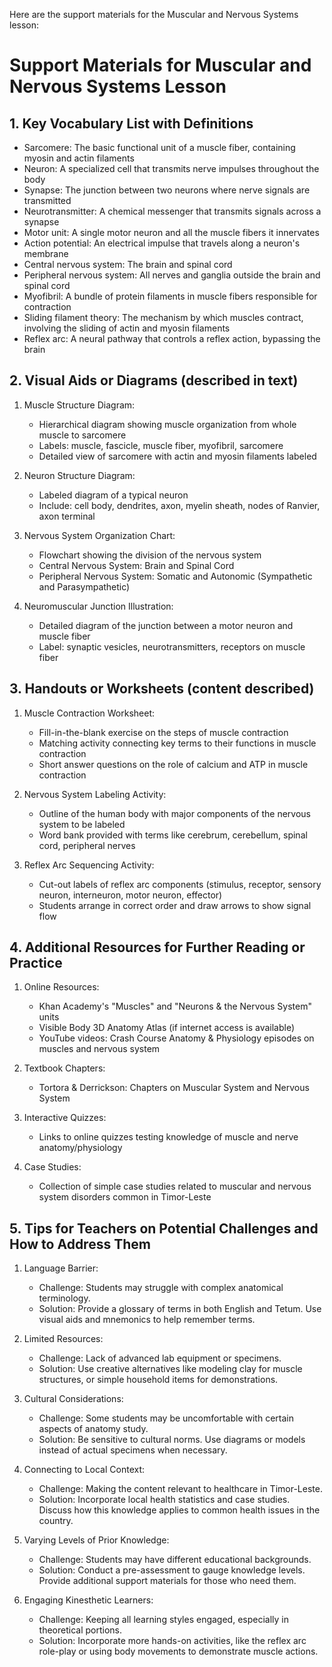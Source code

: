 Here are the support materials for the Muscular and Nervous Systems lesson:

# Support Materials for Muscular and Nervous Systems Lesson

## 1. Key Vocabulary List with Definitions

- Sarcomere: The basic functional unit of a muscle fiber, containing myosin and actin filaments
- Neuron: A specialized cell that transmits nerve impulses throughout the body
- Synapse: The junction between two neurons where nerve signals are transmitted
- Neurotransmitter: A chemical messenger that transmits signals across a synapse
- Motor unit: A single motor neuron and all the muscle fibers it innervates
- Action potential: An electrical impulse that travels along a neuron's membrane
- Central nervous system: The brain and spinal cord
- Peripheral nervous system: All nerves and ganglia outside the brain and spinal cord
- Myofibril: A bundle of protein filaments in muscle fibers responsible for contraction
- Sliding filament theory: The mechanism by which muscles contract, involving the sliding of actin and myosin filaments
- Reflex arc: A neural pathway that controls a reflex action, bypassing the brain

## 2. Visual Aids or Diagrams (described in text)

1. Muscle Structure Diagram:
   - Hierarchical diagram showing muscle organization from whole muscle to sarcomere
   - Labels: muscle, fascicle, muscle fiber, myofibril, sarcomere
   - Detailed view of sarcomere with actin and myosin filaments labeled

2. Neuron Structure Diagram:
   - Labeled diagram of a typical neuron
   - Include: cell body, dendrites, axon, myelin sheath, nodes of Ranvier, axon terminal

3. Nervous System Organization Chart:
   - Flowchart showing the division of the nervous system
   - Central Nervous System: Brain and Spinal Cord
   - Peripheral Nervous System: Somatic and Autonomic (Sympathetic and Parasympathetic)

4. Neuromuscular Junction Illustration:
   - Detailed diagram of the junction between a motor neuron and muscle fiber
   - Label: synaptic vesicles, neurotransmitters, receptors on muscle fiber

## 3. Handouts or Worksheets (content described)

1. Muscle Contraction Worksheet:
   - Fill-in-the-blank exercise on the steps of muscle contraction
   - Matching activity connecting key terms to their functions in muscle contraction
   - Short answer questions on the role of calcium and ATP in muscle contraction

2. Nervous System Labeling Activity:
   - Outline of the human body with major components of the nervous system to be labeled
   - Word bank provided with terms like cerebrum, cerebellum, spinal cord, peripheral nerves

3. Reflex Arc Sequencing Activity:
   - Cut-out labels of reflex arc components (stimulus, receptor, sensory neuron, interneuron, motor neuron, effector)
   - Students arrange in correct order and draw arrows to show signal flow

## 4. Additional Resources for Further Reading or Practice

1. Online Resources:
   - Khan Academy's "Muscles" and "Neurons & the Nervous System" units
   - Visible Body 3D Anatomy Atlas (if internet access is available)
   - YouTube videos: Crash Course Anatomy & Physiology episodes on muscles and nervous system

2. Textbook Chapters:
   - Tortora & Derrickson: Chapters on Muscular System and Nervous System

3. Interactive Quizzes:
   - Links to online quizzes testing knowledge of muscle and nerve anatomy/physiology

4. Case Studies:
   - Collection of simple case studies related to muscular and nervous system disorders common in Timor-Leste

## 5. Tips for Teachers on Potential Challenges and How to Address Them

1. Language Barrier:
   - Challenge: Students may struggle with complex anatomical terminology.
   - Solution: Provide a glossary of terms in both English and Tetum. Use visual aids and mnemonics to help remember terms.

2. Limited Resources:
   - Challenge: Lack of advanced lab equipment or specimens.
   - Solution: Use creative alternatives like modeling clay for muscle structures, or simple household items for demonstrations.

3. Cultural Considerations:
   - Challenge: Some students may be uncomfortable with certain aspects of anatomy study.
   - Solution: Be sensitive to cultural norms. Use diagrams or models instead of actual specimens when necessary.

4. Connecting to Local Context:
   - Challenge: Making the content relevant to healthcare in Timor-Leste.
   - Solution: Incorporate local health statistics and case studies. Discuss how this knowledge applies to common health issues in the country.

5. Varying Levels of Prior Knowledge:
   - Challenge: Students may have different educational backgrounds.
   - Solution: Conduct a pre-assessment to gauge knowledge levels. Provide additional support materials for those who need them.

6. Engaging Kinesthetic Learners:
   - Challenge: Keeping all learning styles engaged, especially in theoretical portions.
   - Solution: Incorporate more hands-on activities, like the reflex arc role-play or using body movements to demonstrate muscle actions.